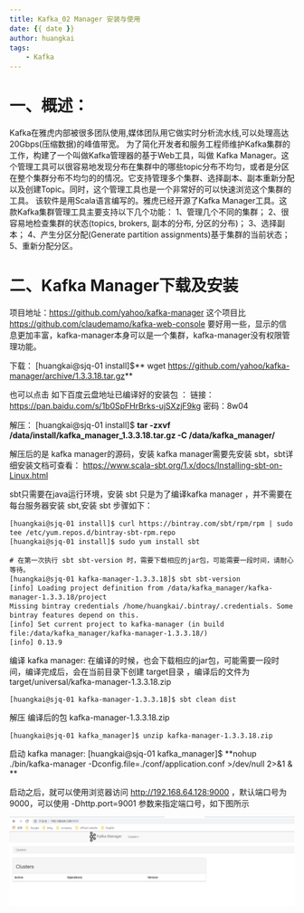 ```yaml
---
title: Kafka_02 Manager 安装与使用
date: {{ date }}
author: huangkai
tags:
    - Kafka
---
```


# 一、概述： #

Kafka在雅虎内部被很多团队使用,媒体团队用它做实时分析流水线,可以处理高达20Gbps(压缩数据)的峰值带宽。
为了简化开发者和服务工程师维护Kafka集群的工作，构建了一个叫做Kafka管理器的基于Web工具，叫做 Kafka Manager。这个管理工具可以很容易地发现分布在集群中的哪些topic分布不均匀，或者是分区在整个集群分布不均匀的的情况。它支持管理多个集群、选择副本、副本重新分配以及创建Topic。同时，这个管理工具也是一个非常好的可以快速浏览这个集群的工具。
该软件是用Scala语言编写的。雅虎已经开源了Kafka Manager工具。这款Kafka集群管理工具主要支持以下几个功能：
1、管理几个不同的集群；
2、很容易地检查集群的状态(topics, brokers, 副本的分布, 分区的分布)；
3、选择副本；
4、产生分区分配(Generate partition assignments)基于集群的当前状态；
5、重新分配分区。

# 二、Kafka Manager下载及安装 #

项目地址：https://github.com/yahoo/kafka-manager
这个项目比 https://github.com/claudemamo/kafka-web-console 要好用一些，显示的信息更加丰富，kafka-manager本身可以是一个集群，kafka-manager没有权限管理功能。

下载：
[huangkai@sjq-01 install]$** wget https://github.com/yahoo/kafka-manager/archive/1.3.3.18.tar.gz**

也可以点击 如下百度云盘地址已编译好的安装包 ：
链接：https://pan.baidu.com/s/1b0SpFHrBrks-ujSXzjF9kg 密码：8w04

解压：
[huangkai@sjq-01 install]$ **tar -zxvf /data/install/kafka_manager_1.3.3.18.tar.gz -C /data/kafka_manager/**

解压后的是 kafka manager的源码，安装 kafka manager需要先安装 sbt，sbt详细安装文档可查看： https://www.scala-sbt.org/1.x/docs/Installing-sbt-on-Linux.html

sbt只需要在java运行环境，安装 sbt 只是为了编译kafka manager ，并不需要在每台服务器安装 sbt,安装 sbt 步骤如下：
```
[huangkai@sjq-01 install]$ curl https://bintray.com/sbt/rpm/rpm | sudo tee /etc/yum.repos.d/bintray-sbt-rpm.repo
[huangkai@sjq-01 install]$ sudo yum install sbt

# 在第一次执行 sbt sbt-version 时，需要下载相应的jar包，可能需要一段时间，请耐心等待。
[huangkai@sjq-01 kafka-manager-1.3.3.18]$ sbt sbt-version
[info] Loading project definition from /data/kafka_manager/kafka-manager-1.3.3.18/project
Missing bintray credentials /home/huangkai/.bintray/.credentials. Some bintray features depend on this.
[info] Set current project to kafka-manager (in build file:/data/kafka_manager/kafka-manager-1.3.3.18/)
[info] 0.13.9
```

编译  kafka manager:
在编译的时候，也会下载相应的jar包，可能需要一段时间，编译完成后，会在当前目录下创建 target目录 ，编译后的文件为 target/universal/kafka-manager-1.3.3.18.zip 

```
[huangkai@sjq-01 kafka-manager-1.3.3.18]$ sbt clean dist

```

解压 编译后的包 kafka-manager-1.3.3.18.zip

```
[huangkai@sjq-01 kafka_manager]$ unzip kafka-manager-1.3.3.18.zip
```

启动 kafka manager:
[huangkai@sjq-01 kafka_manager]$ **nohup ./bin/kafka-manager -Dconfig.file=./conf/application.conf >/dev/null 2>&1 & **

启动之后，就可以使用浏览器访问 http://192.168.64.128:9000 ，默认端口号为 9000，可以使用 -Dhttp.port=9001 参数来指定端口号，如下图所示

![](https://raw.githubusercontent.com/huankai/blog-resources/master/photos/kafka/kafka_manager_01.png)
